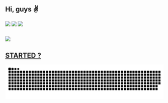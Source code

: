 ## Hi, guys ✌
 <div>
  <a href="https://instagram.com" target="_blank"><img src="https://img.shields.io/badge/-Instagram-%23E4405F?style=for-the-badge&logo=instagram&logoColor=white" target="_blank"></a>
  <a href = "mailto:emanoelly.tla@gmail.com"><img src="https://img.shields.io/badge/-Gmail-%23333?style=for-the-badge&logo=gmail&logoColor=white" target="_blank"></a>
  <a href="https://www.linkedin.com" target="_blank"><img src="https://img.shields.io/badge/-LinkedIn-%230077B5?style=for-the-badge&logo=linkedin&logoColor=white" target="_blank"></a> 
</div>

##
 
<div> 
  <a href="https://github.com/emanoellytla">
  <img height="180em" src="https://github-readme-stats.vercel.app/api?username=emanoellytla&show_icons=true&theme=radical&include_all_commits=true&count_private=true"/>
  <!--<img height="140em" src="https://github-readme-stats.vercel.app/api/top-langs/?username=emanoellytla&layout=compact&langs_count=7&theme=radical"/>-->
   
   ## STARTED ?
 
  ![Snake animation](https://github.com/emanoellytla/emanoellytla/blob/output/github-contribution-grid-snake.svg)
 
</div>
